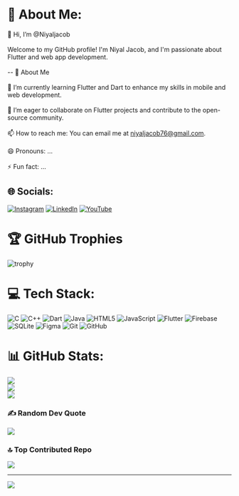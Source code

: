 # 💫 About Me:
👋 Hi, I’m @Niyaljacob<br><br>Welcome to my GitHub profile! I'm Niyal Jacob, and I'm passionate about Flutter and web app development.<br><br>-- 👀 About Me<br><br>🌱 I’m currently learning Flutter and Dart to enhance my skills in mobile and web development.<br><br>💞️ I’m eager to collaborate on Flutter projects and contribute to the open-source community.<br><br>📫 How to reach me: You can email me at niyaljacob76@gmail.com.<br><br>😄 Pronouns: ...<br><br>⚡ Fun fact: ...


## 🌐 Socials:
[![Instagram](https://img.shields.io/badge/Instagram-%23E4405F.svg?logo=Instagram&logoColor=white)](https://instagram.com/niyaljacob) [![LinkedIn](https://img.shields.io/badge/LinkedIn-%230077B5.svg?logo=linkedin&logoColor=white)](https://linkedin.com/in/niyal-jacob-51887b212) [![YouTube](https://img.shields.io/badge/YouTube-%23FF0000.svg?logo=YouTube&logoColor=white)](https://youtube.com/@UCr10L4V5kh9gsy1-8cPrhiQ) 

# 🏆 GitHub Trophies
![trophy](https://github-profile-trophy.vercel.app/?username=Niyaljacob&theme=radical&no-frame=true&no-bg=true&margin-w=4)

# 💻 Tech Stack:
![C](https://img.shields.io/badge/c-%2300599C.svg?style=for-the-badge&logo=c&logoColor=white) ![C++](https://img.shields.io/badge/c++-%2300599C.svg?style=for-the-badge&logo=c%2B%2B&logoColor=white) ![Dart](https://img.shields.io/badge/dart-%230175C2.svg?style=for-the-badge&logo=dart&logoColor=white) ![Java](https://img.shields.io/badge/java-%23ED8B00.svg?style=for-the-badge&logo=openjdk&logoColor=white) ![HTML5](https://img.shields.io/badge/html5-%23E34F26.svg?style=for-the-badge&logo=html5&logoColor=white) ![JavaScript](https://img.shields.io/badge/javascript-%23323330.svg?style=for-the-badge&logo=javascript&logoColor=%23F7DF1E) ![Flutter](https://img.shields.io/badge/Flutter-%2302569B.svg?style=for-the-badge&logo=Flutter&logoColor=white) ![Firebase](https://img.shields.io/badge/firebase-a08021?style=for-the-badge&logo=firebase&logoColor=ffcd34) ![SQLite](https://img.shields.io/badge/sqlite-%2307405e.svg?style=for-the-badge&logo=sqlite&logoColor=white) ![Figma](https://img.shields.io/badge/figma-%23F24E1E.svg?style=for-the-badge&logo=figma&logoColor=white) ![Git](https://img.shields.io/badge/git-%23F05033.svg?style=for-the-badge&logo=git&logoColor=white) ![GitHub](https://img.shields.io/badge/github-%23121011.svg?style=for-the-badge&logo=github&logoColor=white)
# 📊 GitHub Stats:
![](https://github-readme-stats.vercel.app/api?username=Niyaljacob&theme=radical&hide_border=false&include_all_commits=false&count_private=false)<br/>
![](https://github-readme-streak-stats.herokuapp.com/?user=Niyaljacob&theme=radical&hide_border=false)<br/>
![](https://github-readme-stats.vercel.app/api/top-langs/?username=Niyaljacob&theme=radical&hide_border=false&include_all_commits=false&count_private=false&layout=compact)

### ✍️ Random Dev Quote
![](https://quotes-github-readme.vercel.app/api?type=horizontal&theme=radical)

### 🔝 Top Contributed Repo
![](https://github-contributor-stats.vercel.app/api?username=Niyaljacob&limit=5&theme=dark&combine_all_yearly_contributions=true)

---
[![](https://visitcount.itsvg.in/api?id=Niyaljacob&icon=0&color=0)](https://visitcount.itsvg.in)

<!-- Proudly created with GPRM ( https://gprm.itsvg.in ) -->


